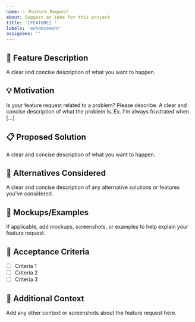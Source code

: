```yaml
---
name: ✨ Feature Request
about: Suggest an idea for this project
title: '[FEATURE] '
labels: 'enhancement'
assignees: ''
---
```


## 🚀 Feature Description

A clear and concise description of what you want to happen.

## 💡 Motivation

Is your feature request related to a problem? Please describe.
A clear and concise description of what the problem is. Ex. I'm always frustrated when [...]

## 📋 Proposed Solution

A clear and concise description of what you want to happen.

## 🔄 Alternatives Considered

A clear and concise description of any alternative solutions or features you've considered.

## 📸 Mockups/Examples

If applicable, add mockups, screenshots, or examples to help explain your feature request.

## 🎯 Acceptance Criteria

- [ ] Criteria 1
- [ ] Criteria 2
- [ ] Criteria 3

## 📝 Additional Context

Add any other context or screenshots about the feature request here.
